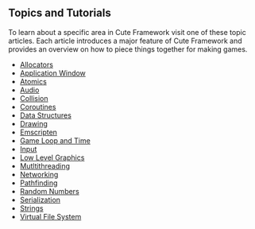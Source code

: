 [](/assets/header.md ':include')

## Topics and Tutorials

To learn about a specific area in Cute Framework visit one of these topic articles. Each article introduces a major feature of Cute Framework and provides an overview on how to piece things together for making games.

* [Allocators](/topics/allocator.md)
* [Application Window](/topics/application_window.md)
* [Atomics](/topics/atomics.md)
* [Audio](/topics/audio.md)
* [Collision](/topics/collision.md)
* [Coroutines](/topics/coroutines.md)
* [Data Structures](/topics/data_structures.md)
* [Drawing](/topics/drawing.md)
* [Emscripten](/topics/emscripten.md)
* [Game Loop and Time](/topics/game_loop_and_time.md)
* [Input](/topics/input.md)
* [Low Level Graphics](/topics/low_leveL_graphics.md)
* [Mutltithreading](/topics/multithreading.md)
* [Networking](/topics/networking.md)
* [Pathfinding](/topics/pathfinding.md)
* [Random Numbers](/topics/random_numbers.md)
* [Serialization](/topics/serialization.md)
* [Strings](/topics/strings.md)
* [Virtual File System](/topics/virtual_file_system.md)
